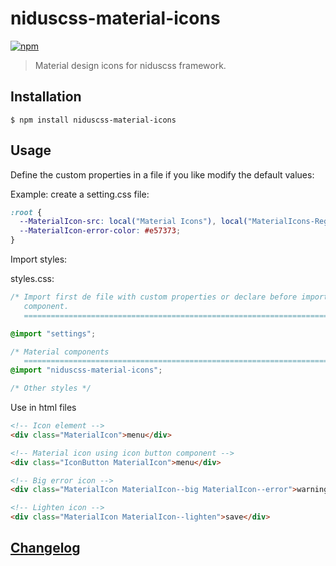 # niduscss-material-icons
[![npm][npm-image]][npm-url]

[npm-image]: https://img.shields.io/npm/v/niduscss-material-icons.svg
[npm-url]: https://npmjs.org/package/niduscss-material-icons

> Material design icons for niduscss framework.


## Installation

```console
$ npm install niduscss-material-icons
```


## Usage

Define the custom properties in a file if you like modify the default values:

Example: create a setting.css file:

```css
:root {
  --MaterialIcon-src: local("Material Icons"), local("MaterialIcons-Regular"), url("https://fonts.gstatic.com/s/materialicons/v16/2fcrYFNaTjcS6g4U3t-Y5UEw0lE80llgEseQY3FEmqw.woff2") format("woff2");
  --MaterialIcon-error-color: #e57373;
}
```

Import styles:

styles.css:

```css
/* Import first de file with custom properties or declare before import the
   component.
   ========================================================================== */

@import "settings";

/* Material components
   ========================================================================== */
@import "niduscss-material-icons";

/* Other styles */
```

Use in html files

```html
<!-- Icon element -->
<div class="MaterialIcon">menu</div>

<!-- Material icon using icon button component -->
<div class="IconButton MaterialIcon">menu</div>

<!-- Big error icon -->
<div class="MaterialIcon MaterialIcon--big MaterialIcon--error">warning</div>

<!-- Lighten icon -->
<div class="MaterialIcon MaterialIcon--lighten">save</div>
```


## [Changelog](CHANGELOG.md)
